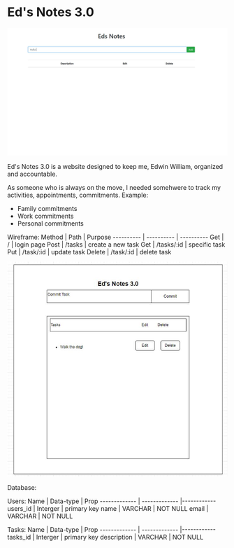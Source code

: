 # Ed's Notes 3.0

![](src/images/eds_example.JPG)

Ed's Notes 3.0  is a website designed to keep me, Edwin William, organized and accountable.

As someone who is always on the move, I needed somehwere to track my activities, appointments, commitments. Example:
* Family commitments
* Work commitments
* Personal commitments


Wireframe:
Method  |   Path    |   Purpose
----------  |   ----------  |   ----------
Get     |   /           | login page
Post    |   /tasks      | create a new task
Get     |   /tasks/:id  | specific task
Put     |   /task/:id   | update task
Delete  |   /task/:id   | delete task   

![](src/images/eds_notes_visual.JPG) 

Database:

Users:
Name    |   Data-type   |   Prop
------------- | ------------- |------------
users_id    |   Interger |   primary key
name    |   VARCHAR    |   NOT NULL
email   |   VARCHAR |   NOT NULL

Tasks:
Name    |   Data-type   |   Prop
------------- | ------------- |------------
tasks_id    |   Interger |   primary key
description   |   VARCHAR    |   NOT NULL
